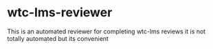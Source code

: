 # wtc-lms-reviewer
This is an automated reviewer for completing wtc-lms reviews it is not totally automated but its convenient
